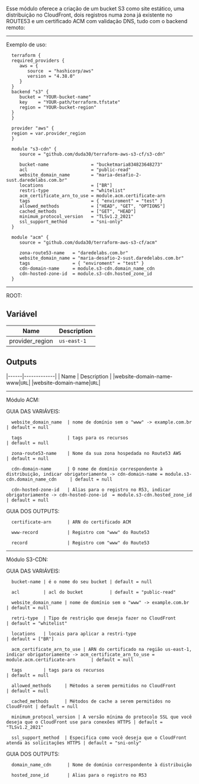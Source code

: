 

   Esse módulo oferece a criação de um bucket S3 como site estático, uma distribuição no CloudFront, dois registros numa zona já existente no ROUTE53 e um certificado ACM com validação DNS, tudo com o backend remoto:

   ---------------------------------------------------------------------------------------

Exemplo de uso:

      terraform {
      required_providers {
         aws = {
            source  = "hashicorp/aws"
            version = "4.38.0"
         }
      }
      backend "s3" {
         bucket = "YOUR-bucket-name"
         key    = "YOUR-path/terraform.tfstate"
         region = "YOUR-bucket-region"
      }
      }

      provider "aws" {
      region = var.provider_region
      }

      module "s3-cdn" {
         source = "github.com/duda30/terraform-aws-s3-cf/s3-cdn"

         bucket-name                = "bucketmaria834823648273"
         acl                        = "public-read"
         website_domain_name        = "maria-desafio-2-sust.daredelabs.com.br"
         locations                  = ["BR"]
         restri-type                = "whitelist"
         acm_certificate_arn_to_use = module.acm.certificate-arn
         tags                       = { "enviroment" = "test" }
         allowed_methods            = ["HEAD", "GET", "OPTIONS"]
         cached_methods             = ["GET", "HEAD"]
         minimum_protocol_version   = "TLSv1.2_2021"
         ssl_support_method         = "sni-only"
      }

      module "acm" {
         source = "github.com/duda30/terraform-aws-s3-cf/acm"

         zona-route53-name   = "daredelabs.com.br"
         website_domain_name = "maria-desafio-2-sust.daredelabs.com.br"
         tags                = { "enviroment" = "test" }
         cdn-domain-name     = module.s3-cdn.domain_name_cdn
         cdn-hosted-zone-id  = module.s3-cdn.hosted_zone_id
      }

   ---------------------------------------------------------------------------------------

ROOT:

## Variável

| Name | Description |
|------|-------------|
|provider_region|`us-east-1`|
   

## Outputs 

|------|-------------|
| Name | Description |
|website-domain-name-www|`URL`|
|website-domain-name|`URL`|

   ---------------------------------------------------------------------------------------

Módulo ACM:

   GUIA DAS VARIÁVEIS:

      website_domain_name  | nome de domínio sem o "www" -> example.com.br | default = null

      tags                 | tags para os recursos                         | default = null

      zona-route53-name    | Nome da sua zona hospedada no Route53 AWS     | default = null

      cdn-domain-name      | O nome de domínio correspondente à distribuição, indicar obrigatoriamente -> cdn-domain-name = module.s3-cdn.domain_name_cdn     | default = null

      cdn-hosted-zone-id   | Alias para o registro no R53, indicar obrigatoriamente -> cdn-hosted-zone-id  = module.s3-cdn.hosted_zone_id     | default = null


   GUIA DOS OUTPUTS:

      certificate-arn      | ARN do certificado ACM 

      www-record           | Registro com "www" do Route53

      record               | Registro com "www" do Route53

   ---------------------------------------------------------------------------------------

Módulo S3-CDN:

   GUIA DAS VARIÁVEIS:

      bucket-name | é o nome do seu bucket | default = null

      acl         | acl do bucket          | default = "public-read"

      website_domain_name | nome de domínio sem o "www" -> example.com.br | default = null

      retri-type  | Tipo de restrição que deseja fazer no CloudFront      | default = "whitelist"

      locations   | locais para aplicar a restri-type                     | default = ["BR"]

      acm_certificate_arn_to_use | ARN do certificado na região us-east-1, indicar obrigatoriamente -> acm_certificate_arn_to_use = module.acm.certificate-arn      | default = null

      tags        | tags para os recursos                                 | default = null

      allowed_methods     | Métodos a serem permitidos no CloudFront      | default = null

      cached_methods      | Métodos de cache a serem permitidos no CloudFront | default = null

      minimum_protocol_version | A versão mínima do protocolo SSL que você deseja que o CloudFront use para conexões HTTPS | default = "TLSv1.2_2021"

      ssl_support_method  | Especifica como você deseja que o CloudFront atenda às solicitações HTTPS | default = "sni-only"

   GUIA DOS OUTPUTS:

      domain_name_cdn      | Nome de domínio correspondente à distribuição 

      hosted_zone_id       | Alias para o registro no R53 
